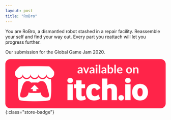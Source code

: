 ```yaml
---
layout: post
title: "RoBro"
---
```


You are RoBro, a dismantled robot stashed in a repair facility. Reassemble your self and find your way out. Every part you reattach will let you progress further.

Our submission for the Global Game Jam 2020.


[![itch.io Store Link](/assets/media/itch-store-badge.svg)](https://xsoodx.itch.io/robro){:class="store-badge"}